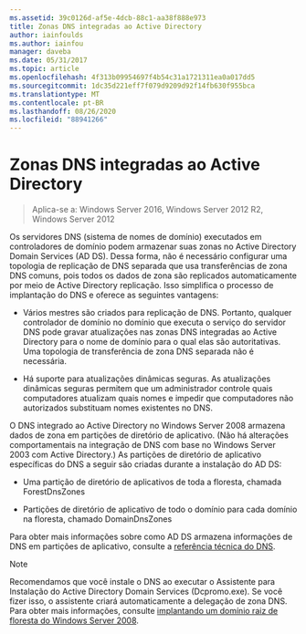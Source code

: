 ```yaml
---
ms.assetid: 39c0126d-af5e-4dcb-88c1-aa38f888e973
title: Zonas DNS integradas ao Active Directory
author: iainfoulds
ms.author: iainfou
manager: daveba
ms.date: 05/31/2017
ms.topic: article
ms.openlocfilehash: 4f313b09954697f4b54c31a1721311ea0a017dd5
ms.sourcegitcommit: 1dc35d221eff7f079d9209d92f14fb630f955bca
ms.translationtype: MT
ms.contentlocale: pt-BR
ms.lasthandoff: 08/26/2020
ms.locfileid: "88941266"
---
```

# <a name="active-directory-integrated-dns-zones"></a>Zonas DNS integradas ao Active Directory

> Aplica-se a: Windows Server 2016, Windows Server 2012 R2, Windows Server 2012

Os servidores DNS (sistema de nomes de domínio) executados em controladores de domínio podem armazenar suas zonas no Active Directory Domain Services (AD DS). Dessa forma, não é necessário configurar uma topologia de replicação de DNS separada que usa transferências de zona DNS comuns, pois todos os dados de zona são replicados automaticamente por meio de Active Directory replicação. Isso simplifica o processo de implantação do DNS e oferece as seguintes vantagens:

- Vários mestres são criados para replicação de DNS. Portanto, qualquer controlador de domínio no domínio que executa o serviço do servidor DNS pode gravar atualizações nas zonas DNS integradas ao Active Directory para o nome de domínio para o qual elas são autoritativas. Uma topologia de transferência de zona DNS separada não é necessária.

- Há suporte para atualizações dinâmicas seguras. As atualizações dinâmicas seguras permitem que um administrador controle quais computadores atualizam quais nomes e impedir que computadores não autorizados substituam nomes existentes no DNS.

O DNS integrado ao Active Directory no Windows Server 2008 armazena dados de zona em partições de diretório de aplicativo. (Não há alterações comportamentais na integração de DNS com base no Windows Server 2003 com Active Directory.) As partições de diretório de aplicativo específicas do DNS a seguir são criadas durante a instalação do AD DS:

- Uma partição de diretório de aplicativos de toda a floresta, chamada ForestDnsZones

- Partições de diretório de aplicativo de todo o domínio para cada domínio na floresta, chamado DomainDnsZones

Para obter mais informações sobre como AD DS armazena informações de DNS em partições de aplicativo, consulte a [referência técnica do DNS](/previous-versions/windows/it-pro/windows-server-2003/cc779926(v=ws.10)).

> [!NOTE]
> Recomendamos que você instale o DNS ao executar o Assistente para Instalação do Active Directory Domain Services (Dcpromo.exe). Se você fizer isso, o assistente criará automaticamente a delegação de zona DNS. Para obter mais informações, consulte [implantando um domínio raiz de floresta do Windows Server 2008](/previous-versions/windows/it-pro/windows-server-2008-r2-and-2008/cc731174(v=ws.10)).
